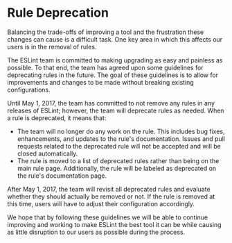 # Rule Deprecation

Balancing the trade-offs of improving a tool and the frustration these changes can cause is a difficult task. One key area in which this affects our users is in the removal of rules.

The ESLint team is committed to making upgrading as easy and painless as possible. To that end, the team has agreed upon some guidelines for deprecating rules in the future. The goal of these guidelines is to allow for improvements and changes to be made without breaking existing configurations.

Until May 1, 2017, the team has committed to not remove any rules in any releases of ESLint; however, the team will deprecate rules as needed. When a rule is deprecated, it means that:

* The team will no longer do any work on the rule. This includes bug fixes, enhancements, and updates to the rule's documentation. Issues and pull requests related to the deprecated rule will not be accepted and will be closed automatically.
* The rule is moved to a list of deprecated rules rather than being on the main rule page. Additionally, the rule will be labeled as deprecated on the rule's documentation page.

After May 1, 2017, the team will revisit all deprecated rules and evaluate whether they should actually be removed or not. If the rule is removed at this time, users will have to adjust their configuration accordingly.

We hope that by following these guidelines we will be able to continue improving and working to make ESLint the best tool it can be while causing as little disruption to our users as possible during the process.

